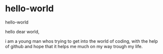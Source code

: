 # hello-world
hello-world

hello dear world,

i am a young man whos trying to get into the world of coding, with the help of github and hope that it helps me much on my way trough my life.
